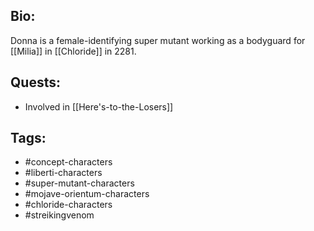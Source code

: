 ## Bio:

Donna is a female-identifying super mutant working as a bodyguard for [[Milia]] in [[Chloride]] in 2281.

## Quests:

- Involved in [[Here's-to-the-Losers]]

## Tags:

- #concept-characters
- #liberti-characters
- #super-mutant-characters
- #mojave-orientum-characters
- #chloride-characters
- #streikingvenom